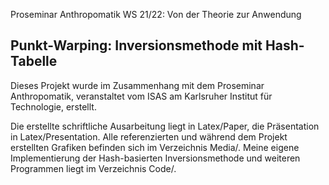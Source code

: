 Proseminar Anthropomatik WS 21/22: Von der Theorie zur Anwendung

## Punkt-Warping: Inversionsmethode mit Hash-Tabelle

Dieses Projekt wurde im Zusammenhang mit dem Proseminar Anthropomatik, veranstaltet vom ISAS am Karlsruher Institut für Technologie, erstellt.

Die erstellte schriftliche Ausarbeitung liegt in Latex/Paper, die Präsentation in Latex/Presentation. Alle referenzierten und während dem Projekt erstellten Grafiken befinden sich im Verzeichnis Media/.
Meine eigene Implementierung der Hash-basierten Inversionsmethode und weiteren Programmen liegt im Verzeichnis Code/.
